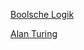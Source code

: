[Boolsche Logik](https://de.wikipedia.org/wiki/Boolesche_Algebra)

[Alan Turing](https://de.wikipedia.org/wiki/Alan_Turing)
